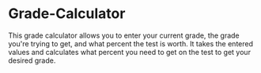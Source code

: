 # Grade-Calculator
This grade calculator allows you to enter your current grade, the grade you're trying to get, and what percent the test is worth. It takes the entered values and calculates what percent you need to get on the test to get your desired grade. 
